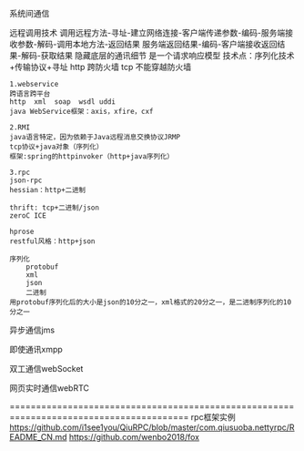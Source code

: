 系统间通信



远程调用技术
	调用远程方法-寻址-建立网络连接-客户端传递参数-编码-服务端接收参数-解码-调用本地方法-返回结果
	服务端返回结果-编码-客户端接收返回结果-解码-获取结果
	隐藏底层的通讯细节 是一个请求响应模型
	技术点：序列化技术+传输协议+寻址
	http 跨防火墙
	tcp 不能穿越防火墙

	1.webservice
	跨语言跨平台
	http  xml  soap  wsdl uddi
	java WebService框架：axis，xfire，cxf

	2.RMI
	java语言特定，因为依赖于Java远程消息交换协议JRMP
	tcp协议+java对象（序列化）
	框架:spring的httpinvoker（http+java序列化）

	3.rpc
	json-rpc
	hessian：http+二进制

	thrift: tcp+二进制/json
	zeroC ICE

	hprose
	restful风格：http+json

	序列化
		protobuf
		xml
		json
		二进制
	用protobuf序列化后的大小是json的10分之一，xml格式的20分之一，是二进制序列化的10分之一



异步通信jms



即使通讯xmpp






双工通信webSocket




网页实时通信webRTC

========================================================================================
rpc框架实例
https://github.com/i1see1you/QiuRPC/blob/master/com.qiusuoba.nettyrpc/README_CN.md
https://github.com/wenbo2018/fox